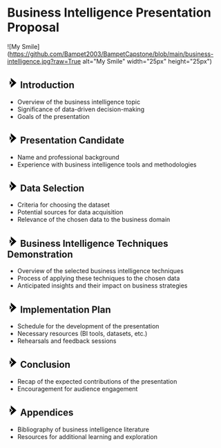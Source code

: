 # Business Intelligence Presentation Proposal
![My Smile](https://github.com/Bampet2003/BampetCapstone/blob/main/business-intelligence.jpg?raw=True alt="My Smile" width="25px" height="25px")

## <img src="https://github.com/Bampet2003/BampetCapstone/blob/main/bullet_arrow.png?raw=True" alt="Sized Rocket" width="25px" height="25px"> Introduction 
- Overview of the business intelligence topic
- Significance of data-driven decision-making
- Goals of the presentation

## <img src="https://github.com/Bampet2003/BampetCapstone/blob/main/bullet_arrow.png?raw=True" alt="Sized Rocket" width="25px" height="25px"> Presentation Candidate
- Name and professional background
- Experience with business intelligence tools and methodologies

## <img src="https://github.com/Bampet2003/BampetCapstone/blob/main/bullet_arrow.png?raw=True" alt="Sized Rocket" width="25px" height="25px"> Data Selection
- Criteria for choosing the dataset
- Potential sources for data acquisition
- Relevance of the chosen data to the business domain

## <img src="https://github.com/Bampet2003/BampetCapstone/blob/main/bullet_arrow.png?raw=True" alt="Sized Rocket" width="25px" height="25px"> Business Intelligence Techniques Demonstration
- Overview of the selected business intelligence techniques
- Process of applying these techniques to the chosen data
- Anticipated insights and their impact on business strategies

## <img src="https://github.com/Bampet2003/BampetCapstone/blob/main/bullet_arrow.png?raw=True" alt="Sized Rocket" width="25px" height="25px"> Implementation Plan
- Schedule for the development of the presentation
- Necessary resources (BI tools, datasets, etc.)
- Rehearsals and feedback sessions

## <img src="https://github.com/Bampet2003/BampetCapstone/blob/main/bullet_arrow.png?raw=True" alt="Sized Rocket" width="25px" height="25px"> Conclusion
- Recap of the expected contributions of the presentation
- Encouragement for audience engagement

## <img src="https://github.com/Bampet2003/BampetCapstone/blob/main/bullet_arrow.png?raw=True" alt="Sized Rocket" width="25px" height="25px"> Appendices
- Bibliography of business intelligence literature
- Resources for additional learning and exploration
